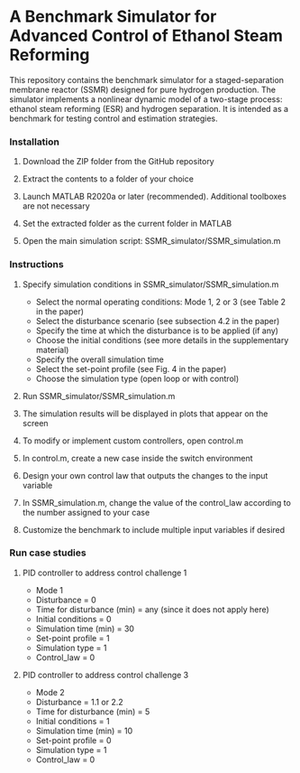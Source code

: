 # A Benchmark Simulator for Advanced Control of Ethanol Steam Reforming
This repository contains the benchmark simulator for a staged-separation membrane reactor (SSMR) designed for pure hydrogen production. The simulator implements a nonlinear dynamic model of a two-stage process: ethanol steam reforming (ESR) and hydrogen separation. It is intended as a benchmark for testing control and estimation strategies.

### Installation

1. Download the ZIP folder from the GitHub repository
   
2. Extract the contents to a folder of your choice
   
3. Launch MATLAB R2020a or later (recommended). Additional toolboxes are not necessary
   
4. Set the extracted folder as the current folder in MATLAB
   
5. Open the main simulation script: SSMR_simulator/SSMR_simulation.m

### Instructions

1. Specify simulation conditions in SSMR_simulator/SSMR_simulation.m
   
   * Select the normal operating conditions: Mode 1, 2 or 3 (see Table 2 in the paper)
   * Select the disturbance scenario (see subsection 4.2 in the paper)
   * Specify the time at which the disturbance is to be applied (if any)
   * Choose the initial conditions (see more details in the supplementary material)
   * Specify the overall simulation time
   * Select the set-point profile (see Fig. 4 in the paper)
   * Choose the simulation type (open loop or with control)
     
2. Run SSMR_simulator/SSMR_simulation.m
3. The simulation results will be displayed in plots that appear on the screen
4. To modify or implement custom controllers, open control.m
5. In control.m, create a new case inside the switch environment
6. Design your own control law that outputs the changes to the input variable
7. In SSMR_simulation.m, change the value of the control_law according to the number assigned to your case
8. Customize the benchmark to include multiple input variables if desired

### Run case studies

1. PID controller to address control challenge 1
   
   * Mode 1
   * Disturbance = 0
   * Time for disturbance (min) = any (since it does not apply here) 
   * Initial conditions = 0
   * Simulation time (min) = 30
   * Set-point profile = 1
   * Simulation type = 1
   * Control_law = 0
   
2. PID controller to address control challenge 3

   * Mode 2
   * Disturbance = 1.1 or 2.2
   * Time for disturbance (min) = 5
   * Initial conditions = 1
   * Simulation time (min) = 10
   * Set-point profile = 0
   * Simulation type = 1
   * Control_law = 0
   
